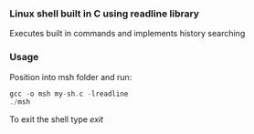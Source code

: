### Linux shell built in C using readline library

Executes built in commands and implements history searching

### Usage

Position into msh folder and run:

```c
gcc -o msh my-sh.c -lreadline
./msh
```

To exit the shell type *exit*
